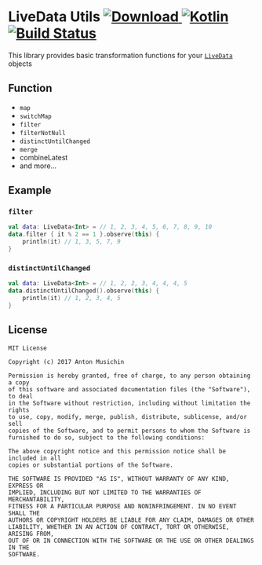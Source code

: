 # LiveData Utils [ ![Download](https://api.bintray.com/packages/musichin/maven/livedatautils/images/download.svg) ](https://bintray.com/musichin/maven/livedatautils/_latestVersion) [![Kotlin](https://img.shields.io/badge/Kotlin-1.1.51-blue.svg)](http://kotlinlang.org) [![Build Status](https://travis-ci.org/musichin/livedatautils.svg?branch=master)](https://travis-ci.org/musichin/livedatautils)
This library provides basic transformation functions for your [`LiveData`](https://developer.android.com/topic/libraries/architecture/livedata.html) objects

## Function
* `map`
* `switchMap`
* `filter`
* `filterNotNull`
* `distinctUntilChanged`
* `merge`
* combineLatest
* and more...

## Example

### `filter`
```kotlin
val data: LiveData<Int> = // 1, 2, 3, 4, 5, 6, 7, 8, 9, 10
data.filter { it % 2 == 1 }.observe(this) {
    println(it) // 1, 3, 5, 7, 9
}
```

### `distinctUntilChanged`
```kotlin
val data: LiveData<Int> = // 1, 2, 2, 3, 4, 4, 4, 5
data.distinctUntilChanged().observe(this) {
    println(it) // 1, 2, 3, 4, 5
}
```

## License

    MIT License

    Copyright (c) 2017 Anton Musichin

    Permission is hereby granted, free of charge, to any person obtaining a copy
    of this software and associated documentation files (the "Software"), to deal
    in the Software without restriction, including without limitation the rights
    to use, copy, modify, merge, publish, distribute, sublicense, and/or sell
    copies of the Software, and to permit persons to whom the Software is
    furnished to do so, subject to the following conditions:

    The above copyright notice and this permission notice shall be included in all
    copies or substantial portions of the Software.

    THE SOFTWARE IS PROVIDED "AS IS", WITHOUT WARRANTY OF ANY KIND, EXPRESS OR
    IMPLIED, INCLUDING BUT NOT LIMITED TO THE WARRANTIES OF MERCHANTABILITY,
    FITNESS FOR A PARTICULAR PURPOSE AND NONINFRINGEMENT. IN NO EVENT SHALL THE
    AUTHORS OR COPYRIGHT HOLDERS BE LIABLE FOR ANY CLAIM, DAMAGES OR OTHER
    LIABILITY, WHETHER IN AN ACTION OF CONTRACT, TORT OR OTHERWISE, ARISING FROM,
    OUT OF OR IN CONNECTION WITH THE SOFTWARE OR THE USE OR OTHER DEALINGS IN THE
    SOFTWARE.
